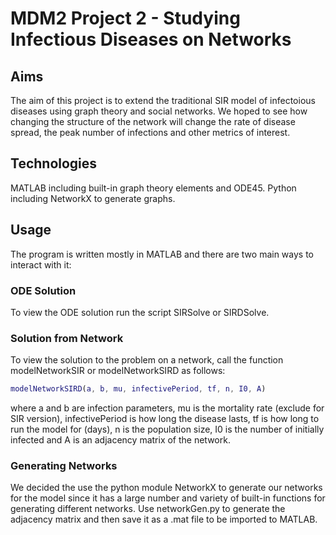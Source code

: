# MDM2 Project 2 - Studying Infectious Diseases on Networks

## Aims
The aim of this project is to extend the traditional SIR model of infectoious diseases using graph theory and social networks.
We hoped to see how changing the structure of the network will change the rate of disease spread, the peak number of infections and other metrics of interest.

## Technologies
MATLAB including built-in graph theory elements and ODE45.
Python including NetworkX to generate graphs.

## Usage
The program is written mostly in MATLAB and there are two main ways to interact with it:

### ODE Solution
To view the ODE solution run the script SIRSolve or SIRDSolve.

### Solution from Network
To view the solution to the problem on a network, call the function modelNetworkSIR or modelNetworkSIRD as follows:

```MATLAB
modelNetworkSIRD(a, b, mu, infectivePeriod, tf, n, I0, A)
```

where a and b are infection parameters, 
mu is the mortality rate (exclude for SIR version),
infectivePeriod is how long the disease lasts, 
tf is how long to run the model for (days),
n is the population size, 
I0 is the number of initially infected and 
A is an adjacency matrix of the network.

### Generating Networks
We decided the use the python module NetworkX to generate our networks for the model since it has a large number and variety of built-in functions for generating different networks. Use networkGen.py to generate the adjacency matrix and then save it as a .mat file to be imported to MATLAB.

